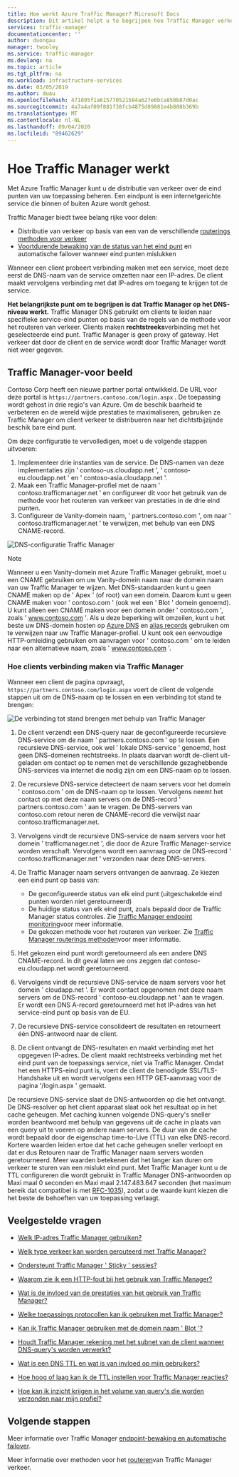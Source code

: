 ```yaml
---
title: Hoe werkt Azure Traffic Manager? Microsoft Docs
description: Dit artikel helpt u te begrijpen hoe Traffic Manager verkeer routeert voor hoge prestaties en beschik baarheid van uw webtoepassingen
services: traffic-manager
documentationcenter: ''
author: duongau
manager: twooley
ms.service: traffic-manager
ms.devlang: na
ms.topic: article
ms.tgt_pltfrm: na
ms.workload: infrastructure-services
ms.date: 03/05/2019
ms.author: duau
ms.openlocfilehash: 471895f1a615770521584a627e6bca850b87d0ac
ms.sourcegitcommit: 4a7a4af09f881f38fcb4875d89881e4b808b369b
ms.translationtype: MT
ms.contentlocale: nl-NL
ms.lasthandoff: 09/04/2020
ms.locfileid: "89462629"
---
```

# <a name="how-traffic-manager-works"></a>Hoe Traffic Manager werkt

Met Azure Traffic Manager kunt u de distributie van verkeer over de eind punten van uw toepassing beheren. Een eindpunt is een internetgerichte service die binnen of buiten Azure wordt gehost.

Traffic Manager biedt twee belang rijke voor delen:

- Distributie van verkeer op basis van een van de verschillende [routerings methoden voor verkeer](traffic-manager-routing-methods.md)
- [Voortdurende bewaking van de status van het eind punt](traffic-manager-monitoring.md) en automatische failover wanneer eind punten mislukken

Wanneer een client probeert verbinding maken met een service, moet deze eerst de DNS-naam van de service omzetten naar een IP-adres. De client maakt vervolgens verbinding met dat IP-adres om toegang te krijgen tot de service.

**Het belangrijkste punt om te begrijpen is dat Traffic Manager op het DNS-niveau werkt.**  Traffic Manager DNS gebruikt om clients te leiden naar specifieke service-eind punten op basis van de regels van de methode voor het routeren van verkeer. Clients maken **rechtstreeks**verbinding met het geselecteerde eind punt. Traffic Manager is geen proxy of gateway. Het verkeer dat door de client en de service wordt door Traffic Manager wordt niet weer gegeven.

## <a name="traffic-manager-example"></a>Traffic Manager-voor beeld

Contoso Corp heeft een nieuwe partner portal ontwikkeld. De URL voor deze portal is `https://partners.contoso.com/login.aspx` . De toepassing wordt gehost in drie regio's van Azure. Om de beschik baarheid te verbeteren en de wereld wijde prestaties te maximaliseren, gebruiken ze Traffic Manager om client verkeer te distribueren naar het dichtstbijzijnde beschik bare eind punt.

Om deze configuratie te vervolledigen, moet u de volgende stappen uitvoeren:

1. Implementeer drie instanties van de service. De DNS-namen van deze implementaties zijn ' contoso-us.cloudapp.net ', ' contoso-eu.cloudapp.net ' en ' contoso-asia.cloudapp.net '.
1. Maak een Traffic Manager-profiel met de naam ' contoso.trafficmanager.net ' en configureer dit voor het gebruik van de methode voor het routeren van verkeer van prestaties in de drie eind punten.
1. Configureer de Vanity-domein naam, ' partners.contoso.com ', om naar ' contoso.trafficmanager.net ' te verwijzen, met behulp van een DNS CNAME-record.

![DNS-configuratie Traffic Manager][1]

> [!NOTE]
> Wanneer u een Vanity-domein met Azure Traffic Manager gebruikt, moet u een CNAME gebruiken om uw Vanity-domein naam naar de domein naam van uw Traffic Manager te wijzen. Met DNS-standaarden kunt u geen CNAME maken op de ' Apex ' (of root) van een domein. Daarom kunt u geen CNAME maken voor ' contoso.com ' (ook wel een ' Blot ' domein genoemd). U kunt alleen een CNAME maken voor een domein onder ' contoso.com ', zoals ' www.contoso.com '. Als u deze beperking wilt omzeilen, kunt u het beste uw DNS-domein hosten op [Azure DNS](../dns/dns-overview.md) en [alias records](../dns/tutorial-alias-tm.md) gebruiken om te verwijzen naar uw Traffic Manager-profiel. U kunt ook een eenvoudige HTTP-omleiding gebruiken om aanvragen voor ' contoso.com ' om te leiden naar een alternatieve naam, zoals ' www.contoso.com '.

### <a name="how-clients-connect-using-traffic-manager"></a>Hoe clients verbinding maken via Traffic Manager

Wanneer een client de pagina opvraagt, `https://partners.contoso.com/login.aspx` voert de client de volgende stappen uit om de DNS-naam op te lossen en een verbinding tot stand te brengen:

![De verbinding tot stand brengen met behulp van Traffic Manager][2]

1. De client verzendt een DNS-query naar de geconfigureerde recursieve DNS-service om de naam ' partners.contoso.com ' op te lossen. Een recursieve DNS-service, ook wel ' lokale DNS-service ' genoemd, host geen DNS-domeinen rechtstreeks. In plaats daarvan wordt de-client uit-geladen om contact op te nemen met de verschillende gezaghebbende DNS-services via internet die nodig zijn om een DNS-naam op te lossen.
2. De recursieve DNS-service detecteert de naam servers voor het domein ' contoso.com ' om de DNS-naam op te lossen. Vervolgens neemt het contact op met deze naam servers om de DNS-record ' partners.contoso.com ' aan te vragen. De DNS-servers van contoso.com retour neren de CNAME-record die verwijst naar contoso.trafficmanager.net.
3. Vervolgens vindt de recursieve DNS-service de naam servers voor het domein ' trafficmanager.net ', die door de Azure Traffic Manager-service worden verschaft. Vervolgens wordt een aanvraag voor de DNS-record ' contoso.trafficmanager.net ' verzonden naar deze DNS-servers.
4. De Traffic Manager naam servers ontvangen de aanvraag. Ze kiezen een eind punt op basis van:

    - De geconfigureerde status van elk eind punt (uitgeschakelde eind punten worden niet geretourneerd)
    - De huidige status van elk eind punt, zoals bepaald door de Traffic Manager status controles. Zie [Traffic Manager endpoint monitoring](traffic-manager-monitoring.md)voor meer informatie.
    - De gekozen methode voor het routeren van verkeer. Zie [Traffic Manager routerings methoden](traffic-manager-routing-methods.md)voor meer informatie.

5. Het gekozen eind punt wordt geretourneerd als een andere DNS CNAME-record. In dit geval laten we ons zeggen dat contoso-eu.cloudapp.net wordt geretourneerd.
6. Vervolgens vindt de recursieve DNS-service de naam servers voor het domein ' cloudapp.net '. Er wordt contact opgenomen met deze naam servers om de DNS-record ' contoso-eu.cloudapp.net ' aan te vragen. Er wordt een DNS A-record geretourneerd met het IP-adres van het service-eind punt op basis van de EU.
7. De recursieve DNS-service consolideert de resultaten en retourneert één DNS-antwoord naar de client.
8. De client ontvangt de DNS-resultaten en maakt verbinding met het opgegeven IP-adres. De client maakt rechtstreeks verbinding met het eind punt van de toepassings service, niet via Traffic Manager. Omdat het een HTTPS-eind punt is, voert de client de benodigde SSL/TLS-Handshake uit en wordt vervolgens een HTTP GET-aanvraag voor de pagina '/login.aspx ' gemaakt.

De recursieve DNS-service slaat de DNS-antwoorden op die het ontvangt. De DNS-resolver op het client apparaat slaat ook het resultaat op in het cache geheugen. Met caching kunnen volgende DNS-query's sneller worden beantwoord met behulp van gegevens uit de cache in plaats van een query uit te voeren op andere naam servers. De duur van de cache wordt bepaald door de eigenschap time-to-Live (TTL) van elke DNS-record. Kortere waarden leiden ertoe dat het cache geheugen sneller verloopt en dat er dus Retouren naar de Traffic Manager naam servers worden geretourneerd. Meer waarden betekenen dat het langer kan duren om verkeer te sturen van een mislukt eind punt. Met Traffic Manager kunt u de TTL configureren die wordt gebruikt in Traffic Manager DNS-antwoorden op Maxi maal 0 seconden en Maxi maal 2.147.483.647 seconden (het maximum bereik dat compatibel is met [RFC-1035](https://www.ietf.org/rfc/rfc1035.txt)), zodat u de waarde kunt kiezen die het beste de behoeften van uw toepassing verlaagt.

## <a name="faqs"></a>Veelgestelde vragen

* [Welk IP-adres Traffic Manager gebruiken?](https://docs.microsoft.com/azure/traffic-manager/traffic-manager-faqs#what-ip-address-does-traffic-manager-use)

* [Welk type verkeer kan worden gerouteerd met Traffic Manager?](https://docs.microsoft.com/azure/traffic-manager/traffic-manager-faqs#what-types-of-traffic-can-be-routed-using-traffic-manager)

* [Ondersteunt Traffic Manager ' Sticky ' sessies?](https://docs.microsoft.com/azure/traffic-manager/traffic-manager-faqs#does-traffic-manager-support-sticky-sessions)

* [Waarom zie ik een HTTP-fout bij het gebruik van Traffic Manager?](https://docs.microsoft.com/azure/traffic-manager/traffic-manager-faqs#why-am-i-seeing-an-http-error-when-using-traffic-manager)

* [Wat is de invloed van de prestaties van het gebruik van Traffic Manager?](https://docs.microsoft.com/azure/traffic-manager/traffic-manager-faqs#what-is-the-performance-impact-of-using-traffic-manager)

* [Welke toepassings protocollen kan ik gebruiken met Traffic Manager?](https://docs.microsoft.com/azure/traffic-manager/traffic-manager-faqs#what-application-protocols-can-i-use-with-traffic-manager)

* [Kan ik Traffic Manager gebruiken met de domein naam ' Blot '?](https://docs.microsoft.com/azure/traffic-manager/traffic-manager-faqs#can-i-use-traffic-manager-with-a-naked-domain-name)

* [Houdt Traffic Manager rekening met het subnet van de client wanneer DNS-query's worden verwerkt?](https://docs.microsoft.com/azure/traffic-manager/traffic-manager-faqs#does-traffic-manager-consider-the-client-subnet-address-when-handling-dns-queries)

* [Wat is een DNS TTL en wat is van invloed op mijn gebruikers?](https://docs.microsoft.com/azure/traffic-manager/traffic-manager-faqs#what-is-dns-ttl-and-how-does-it-impact-my-users)

* [Hoe hoog of laag kan ik de TTL instellen voor Traffic Manager reacties?](https://docs.microsoft.com/azure/traffic-manager/traffic-manager-faqs#how-high-or-low-can-i-set-the-ttl-for-traffic-manager-responses)

* [Hoe kan ik inzicht krijgen in het volume van query's die worden verzonden naar mijn profiel?](https://docs.microsoft.com/azure/traffic-manager/traffic-manager-faqs#how-can-i-understand-the-volume-of-queries-coming-to-my-profile)

## <a name="next-steps"></a>Volgende stappen

Meer informatie over Traffic Manager [endpoint-bewaking en automatische failover](traffic-manager-monitoring.md).

Meer informatie over methoden voor het [routeren](traffic-manager-routing-methods.md)van Traffic Manager verkeer.

<!--Image references-->
[1]: ./media/traffic-manager-how-traffic-manager-works/dns-configuration.png
[2]: ./media/traffic-manager-how-traffic-manager-works/flow.png

